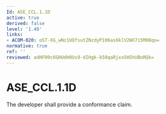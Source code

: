 ```yaml
---
Id: ASE_CCL.1.1D
active: true
derived: false
level: '1.40'
links:
- ACOM-020: oST-XG_wNz1UQfsutZNzdyP106as6klV2WX7i5M08qo=
normative: true
ref: ''
reviewed: adHF00c6GHUdH0Us9-dIHgk-k50qaRjxx5H5hUBoRQk=
---
```


# ASE_CCL.1.1D

The developer shall provide a conformance claim.